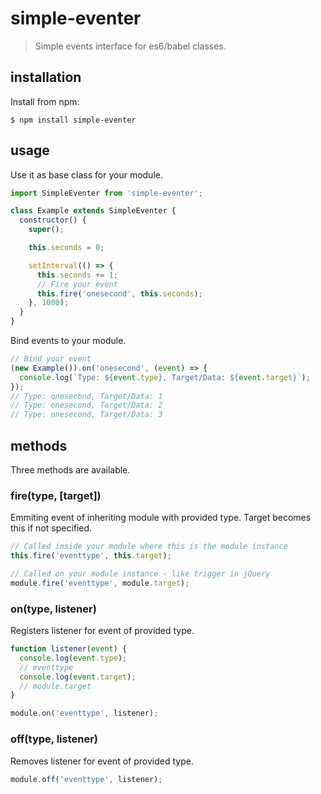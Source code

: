 # simple-eventer
> Simple events interface for es6/babel classes.

## installation
Install from npm:
```
$ npm install simple-eventer
```

## usage
Use it as base class for your module.

```js
import SimpleEventer from 'simple-eventer';

class Example extends SimpleEventer {
  constructor() {
    super();

    this.seconds = 0;

    setInterval(() => {
      this.seconds += 1;
      // Fire your event
      this.fire('onesecond', this.seconds);
    }, 1000);
  }
}
```

Bind events to your module.
```js
// Bind your event
(new Example()).on('onesecond', (event) => {
  console.log(`Type: ${event.type}, Target/Data: ${event.target}`);
});
// Type: onesecond, Target/Data: 1
// Type: onesecond, Target/Data: 2
// Type: onesecond, Target/Data: 3
```

## methods
Three methods are available.

### fire(type, [target])
Emmiting event of inheriting module with provided type. Target becomes this if not specified.
```js
// Called inside your module where this is the module instance
this.fire('eventtype', this.target);

// Called on your module instance - like trigger in jQuery
module.fire('eventtype', module.target);
```

### on(type, listener)
Registers listener for event of provided type.
```js
function listener(event) {
  console.log(event.type);
  // eventtype
  console.log(event.target);
  // module.target
}

module.on('eventtype', listener);
```

### off(type, listener)
Removes listener for event of provided type.
```js
module.off('eventtype', listener);
```
